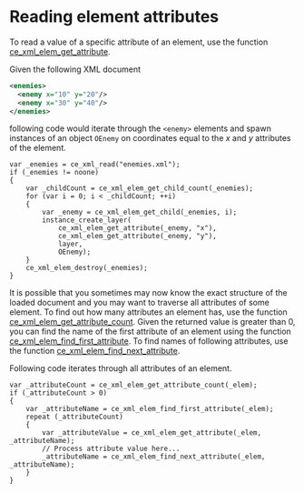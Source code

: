 
# Reading element attributes
To read a value of a specific attribute of an element, use the function [ce_xml_elem_get_attribute](./ce_xml_elem_get_attribute.html).

Given the following XML document

```xml
<enemies>
  <enemy x="10" y="20"/>
  <enemy x="30" y="40"/>
</enemies>
```

following code would iterate through the `<enemy>` elements and spawn instances of an object `OEnemy` on coordinates equal to the *x* and *y* attributes of the element.

```gml
var _enemies = ce_xml_read("enemies.xml");
if (_enemies != noone)
{
    var _childCount = ce_xml_elem_get_child_count(_enemies);
    for (var i = 0; i < _childCount; ++i)
    {
        var _enemy = ce_xml_elem_get_child(_enemies, i);
        instance_create_layer(
            ce_xml_elem_get_attribute(_enemy, "x"),
            ce_xml_elem_get_attribute(_enemy, "y"),
            layer,
            OEnemy);
    }
    ce_xml_elem_destroy(_enemies);
}
```

It is possible that you sometimes may now know the exact structure of the loaded document and you may want to traverse all attributes of some element. To find out how many attributes an element has, use the function [ce_xml_elem_get_attribute_count](./ce_xml_elem_get_attribute_count.html). Given the returned value is greater than 0, you can find the name of the first attribute of an element using the function [ce_xml_elem_find_first_attribute](./ce_xml_elem_find_first_attribute.html). To find names of following attributes, use the function [ce_xml_elem_find_next_attribute](./ce_xml_elem_find_next_attribute.html).

Following code iterates through all attributes of an element.

```gml
var _attributeCount = ce_xml_elem_get_attribute_count(_elem);
if (_attributeCount > 0)
{
    var _attributeName = ce_xml_elem_find_first_attribute(_elem);
    repeat (_attributeCount)
    {
        var _attributeValue = ce_xml_elem_get_attribute(_elem, _attributeName);
        // Process attribute value here...
        _attributeName = ce_xml_elem_find_next_attribute(_elem, _attributeName);
    }
}
```